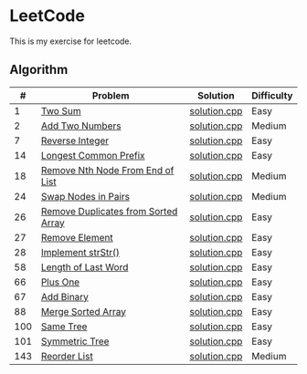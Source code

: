 LeetCode
========
This is my exercise for leetcode. 

## Algorithm

| # | Problem | Solution | Difficulty |
|---|---------|----------|------------|
|1  | [Two Sum](https://leetcode.com/problems/two-sum/) | [solution.cpp](https://github.com/senlinzhan/algorithms/blob/master/algorithms/TwoSum/solution.cpp) | Easy |
|2  | [Add Two Numbers](https://leetcode.com/problems/add-two-numbers/description/) | [solution.cpp](https://github.com/senlinzhan/algorithms/blob/master/algorithms/AddTwoNumbers/solution.cpp) | Medium |
|7  | [Reverse Integer](https://leetcode.com/problems/reverse-integer/description/) | [solution.cpp](https://github.com/senlinzhan/algorithms/blob/master/algorithms/ReverseInteger/solution.cpp) | Easy |
|14  | [Longest Common Prefix](https://leetcode.com/problems/longest-common-prefix/description/) | [solution.cpp](https://github.com/senlinzhan/algorithms/blob/master/algorithms/LongestCommonPrefix/solution.cpp) | Easy |
|18  | [Remove Nth Node From End of List](https://leetcode.com/problems/remove-nth-node-from-end-of-list/description/) | [solution.cpp](https://github.com/senlinzhan/algorithms/blob/master/algorithms/RemoveNthNodeFromEndofList/solution.cpp) | Medium |
|24  | [Swap Nodes in Pairs](https://leetcode.com/problems/swap-nodes-in-pairs/description/) | [solution.cpp](https://github.com/senlinzhan/algorithms/blob/master/algorithms/SwapNodesinPairs/solution.cpp) | Medium |
|26  | [Remove Duplicates from Sorted Array](https://leetcode.com/problems/remove-duplicates-from-sorted-array/description/) | [solution.cpp](https://github.com/senlinzhan/algorithms/blob/master/algorithms/RemoveDuplicatesfromSortedArray/solution.cpp) | Easy |
|27  | [Remove Element](https://leetcode.com/problems/remove-element/description/) | [solution.cpp](https://github.com/senlinzhan/algorithms/blob/master/algorithms/RemoveElement/solution.cpp) | Easy |
|28  | [Implement strStr()](https://leetcode.com/problems/implement-strstr/description/) | [solution.cpp](https://github.com/senlinzhan/algorithms/blob/master/algorithms/ImplementstrStr/solution.cpp) | Easy |
|58  | [Length of Last Word](https://leetcode.com/problems/length-of-last-word/description/) | [solution.cpp](https://github.com/senlinzhan/algorithms/blob/master/algorithms/LengthofLastWord/solution.cpp) | Easy |
|66 | [Plus One](https://leetcode.com/problems/plus-one/description/) | [solution.cpp](https://github.com/senlinzhan/algorithms/blob/master/algorithms/PlusOne/solution.cpp) | Easy |
|67 | [Add Binary](https://leetcode.com/problems/add-binary/description/) | [solution.cpp](https://github.com/senlinzhan/algorithms/blob/master/algorithms/AddBinary/solution.cpp) | Easy |
|88 | [Merge Sorted Array](https://leetcode.com/problems/merge-sorted-array/description/) | [solution.cpp](https://github.com/senlinzhan/algorithms/blob/master/algorithms/MergeSortedArray/solution.cpp) | Easy |
|100 | [Same Tree](https://leetcode.com/problems/same-tree/description/) | [solution.cpp](https://github.com/senlinzhan/algorithms/blob/master/algorithms/SameTree/solution.cpp) | Easy |
|101 | [Symmetric Tree](https://leetcode.com/problems/symmetric-tree/description/) | [solution.cpp](https://github.com/senlinzhan/algorithms/blob/master/algorithms/SymmetricTree/solution.cpp) | Easy |
|143 | [Reorder List](https://leetcode.com/problems/reorder-list/description/) | [solution.cpp](https://github.com/senlinzhan/algorithms/blob/master/algorithms/ReorderList/solution.cpp) | Medium |
